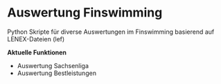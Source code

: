 # Auswertung Finswimming
Python Skripte für diverse Auswertungen im Finswimming basierend auf LENEX-Dateien (lef)

**Aktuelle Funktionen**
- Auswertung Sachsenliga
- Auswertung Bestleistungen
